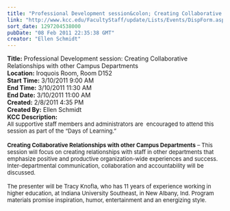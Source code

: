 ```yaml
---
title: "Professional Development session&colon; Creating Collaborative Relationships with other Campus Departments "
link: "http://www.kcc.edu/FacultyStaff/update/Lists/Events/DispForm.aspx?ID=47"
sort_date: 1297204538000
pubDate: "08 Feb 2011 22:35:38 GMT"
creator: "Ellen Schmidt"
---
```


<div><b>Title:</b> Professional Development session: Creating Collaborative Relationships with other Campus Departments </div>
<div><b>Location:</b> Iroquois Room, Room D152</div>
<div><b>Start Time:</b> 3/10/2011 9:00 AM</div>
<div><b>End Time:</b> 3/10/2011 11:30 AM</div>
<div><b>End Date:</b> 3/10/2011 11:00 AM</div>
<div><b>Created:</b> 2/8/2011 4:35 PM</div>
<div><b>Created By:</b> Ellen Schmidt</div>
<div><b>KCC Description:</b> <div class=ExternalClass2992740CF9584582A1B76BA656E8DD13>
<div>
<div id=layer1ID0EAAA style="z-index:1;width:100px;position:absolute;height:100px"></div></div>
<div class=ExternalClass3D800B6549B5449D9124242E3431EE65><font size=2>All supportive staff members and administrators are  encouraged to attend this session as part of the “Days of Learning.”</font></div>
<div class=ExternalClass3D800B6549B5449D9124242E3431EE65><font size=2></font> </div>
<div><font size=2><strong>Creating Collaborative Relationships with other Campus Departments</strong> – This session will focus on creating relationships with staff in other departments that emphasize positive and productive organization-wide experiences and success. Inter-departmental communication, collaboration and accountability will be discussed.</font></div>
<div><font size=2><br>The presenter will be Tracy Knofla, who has 11 years of experience working in higher education, at Indiana University Southeast, in New Albany, Ind. Program materials promise inspiration, humor, entertainment and an energizing style.</font></div></div></div>

